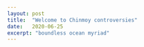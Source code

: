 ```yaml
---
layout: post
title:  "Welcome to Chinmoy controversies"
date:   2020-06-25
excerpt: "boundless ocean myriad"
---
```

